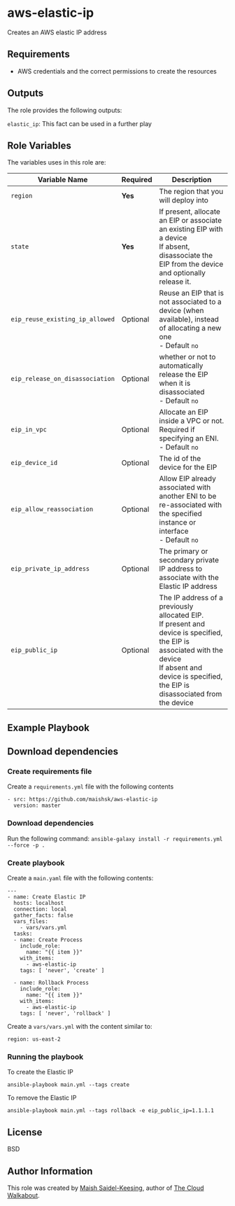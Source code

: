 # aws-elastic-ip
Creates an AWS elastic IP address

## Requirements
- AWS credentials and the correct permissions to create the resources

## Outputs
The role provides the following outputs:

`elastic_ip`: This fact can be used in a further play 

## Role Variables
The variables uses in this role are:

| Variable Name | Required | Description | 
|----|----|----|
| `region`| **Yes** | The region that you will deploy into |
| `state` | **Yes** | If present, allocate an EIP or associate an existing EIP with a device <br> If absent, disassociate the EIP from the device and optionally release it. |
| `eip_reuse_existing_ip_allowed` | Optional | Reuse an EIP that is not associated to a device (when available), instead of allocating a new one <br> - Default `no`|
| `eip_release_on_disassociation` | Optional | whether or not to automatically release the EIP when it is disassociated <br> - Default `no` |
| `eip_in_vpc` | Optional | Allocate an EIP inside a VPC or not. Required if specifying an ENI. <br> - Default `no` |
| `eip_device_id` | Optional | The id of the device for the EIP |
| `eip_allow_reassociation` | Optional | Allow EIP already associated with another ENI to be re-associated with the specified instance or interface <br> - Default `no` |
| `eip_private_ip_address` | Optional | The primary or secondary private IP address to associate with the Elastic IP address |
| `eip_public_ip` | Optional | The IP address of a previously allocated EIP. <br> If present and device is specified, the EIP is associated with the device <br> If absent and device is specified, the EIP is disassociated from the device |

## Example Playbook

## Download dependencies

### Create requirements file
Create a `requirements.yml` file with the following contents
```
- src: https://github.com/maishsk/aws-elastic-ip
  version: master
```

### Download dependencies
Run the following command:
`ansible-galaxy install -r requirements.yml --force -p .`

### Create playbook
Create a `main.yaml` file with the following contents:
```
---
- name: Create Elastic IP
  hosts: localhost
  connection: local
  gather_facts: false
  vars_files:
    - vars/vars.yml
  tasks:
  - name: Create Process
    include_role:
      name: "{{ item }}"
    with_items:
      - aws-elastic-ip
    tags: [ 'never', 'create' ]

  - name: Rollback Process
    include_role:
      name: "{{ item }}"
    with_items:
      - aws-elastic-ip
    tags: [ 'never', 'rollback' ]
```
Create a `vars/vars.yml` with the content similar to:

```
region: us-east-2
```

### Running the playbook

To create the Elastic IP

`ansible-playbook main.yml --tags create`

To remove the Elastic IP

`ansible-playbook main.yml --tags rollback -e eip_public_ip=1.1.1.1`

## License
BSD

## Author Information
This role was created by [Maish Saidel-Keesing](https://www.maishsk.com/), author of [The Cloud Walkabout](http://cloudwalkabout.com/).